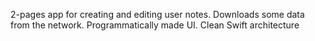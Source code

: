 2-pages app for creating and editing user notes.
Downloads some data from the network.
Programmatically made UI.
Clean Swift architecture

